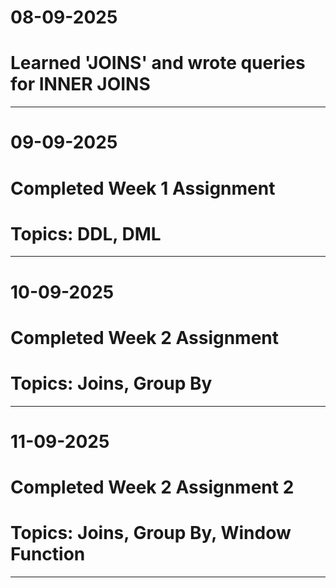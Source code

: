 # 08-09-2025
# Learned 'JOINS' and wrote queries for INNER JOINS 

------------------------------------------------------------

# 09-09-2025
# Completed Week 1 Assignment
# Topics: DDL, DML

------------------------------------------------------------
# 10-09-2025
# Completed Week 2 Assignment
# Topics: Joins, Group By

------------------------------------------------------------
# 11-09-2025
# Completed Week 2 Assignment 2
# Topics: Joins, Group By, Window Function

------------------------------------------------------------